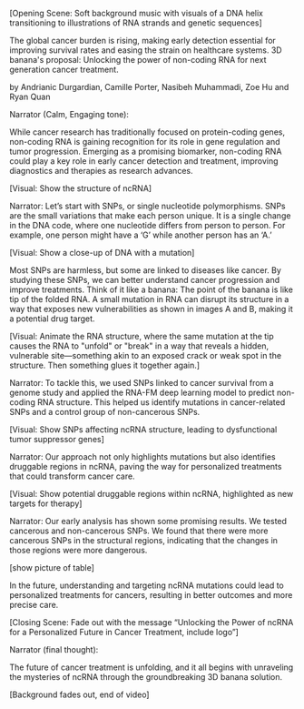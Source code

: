 [Opening Scene: Soft background music with visuals of a DNA helix transitioning to illustrations of RNA strands and genetic sequences] 

The global cancer burden is rising, making early detection essential for improving survival rates and easing the strain on healthcare systems. 3D banana's proposal: Unlocking the power of non-coding RNA for next generation cancer treatment. 

by  Andrianic Durgardian, Camille Porter, Nasibeh Muhammadi, Zoe Hu and Ryan Quan

Narrator (Calm, Engaging tone): 

While cancer research has traditionally focused on protein-coding genes, non-coding RNA is gaining recognition for its role in gene regulation and tumor progression. Emerging as a promising biomarker, non-coding RNA could play a key role in early cancer detection and treatment, improving diagnostics and therapies as research advances.

[Visual: Show the structure of ncRNA] 

Narrator: 
Let’s start with SNPs, or single nucleotide polymorphisms. SNPs are the small variations that make each person unique. It is a single change in the DNA code, where one nucleotide differs from person to person. For example, one person might have a ‘G’ while another person has an ‘A.’ 

[Visual: Show a close-up of DNA with a mutation] 
 
Most SNPs are harmless, but some are linked to diseases like cancer. By studying these SNPs, we can better understand cancer progression and improve treatments. Think of it like a banana: The point of the banana is like tip of the folded RNA.  A small mutation in RNA can disrupt its structure in a way that exposes new vulnerabilities as shown in images A and B, making it a potential drug target. 

[Visual: Animate the RNA structure, where the same mutation at the tip causes the RNA to "unfold" or "break" in a way that reveals a hidden, vulnerable site—something akin to an exposed crack or weak spot in the structure. Then something glues it together again.] 

Narrator: 
To tackle this, we used SNPs linked to cancer survival from a genome study and applied the RNA-FM deep learning model to predict non-coding RNA structure. This helped us identify mutations in cancer-related SNPs and a control group of non-cancerous SNPs.

[Visual: Show SNPs affecting ncRNA structure, leading to dysfunctional tumor suppressor genes] 

Narrator: 
Our approach not only highlights mutations but also identifies druggable regions in ncRNA, paving the way for personalized treatments that could transform cancer care.

[Visual: Show potential druggable regions within ncRNA, highlighted as new targets for therapy] 

Narrator: 
Our early analysis has shown some promising results. We tested cancerous and non-cancerous SNPs. We found that there were more cancerous SNPs in the structural regions, indicating that the changes in those regions were more dangerous. 

[show picture of table] 

In the future, understanding and targeting ncRNA mutations could lead to personalized treatments for cancers, resulting in better outcomes and more precise care.

[Closing Scene: Fade out with the message “Unlocking the Power of ncRNA for a Personalized Future in Cancer Treatment, include logo”] 

Narrator (final thought): 

The future of cancer treatment is unfolding, and it all begins with unraveling the mysteries of ncRNA through the groundbreaking 3D banana solution. 

[Background fades out, end of video]

